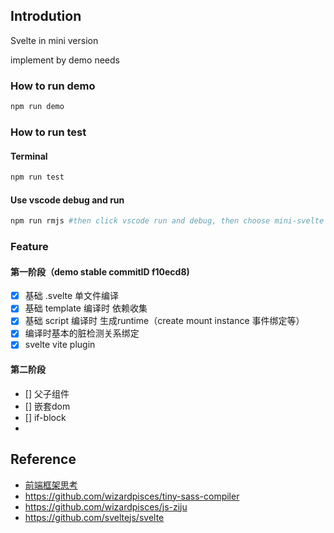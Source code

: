 ## Introdution
Svelte in mini version

implement by demo needs

### How to run demo
```bash
npm run demo
```
### How to run test
#### Terminal
```bash
npm run test
```
#### Use vscode debug and run
```bash
npm run rmjs #then click vscode run and debug, then choose mini-svelte to run (reference experiment/.vscode/launch.json)
```

### Feature

#### 第一阶段（demo stable commitID f10ecd8)
* [x] 基础 .svelte 单文件编译
* [x] 基础 template 编译时 依赖收集
* [x] 基础 script 编译时 生成runtime（create mount instance 事件绑定等）
* [x] 编译时基本的脏检测关系绑定
* [x] svelte vite plugin

#### 第二阶段
* [] 父子组件
* [] 嵌套dom
* [] if-block
* 
## Reference

* [前端框架思考](https://wizardpisces.github.io/blog/%E5%89%8D%E7%AB%AF%E6%A1%86%E6%9E%B6%E6%80%9D%E8%80%83)
* https://github.com/wizardpisces/tiny-sass-compiler
* https://github.com/wizardpisces/js-ziju
* https://github.com/sveltejs/svelte